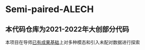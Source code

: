 # Semi-paired-ALECH          
## 本代码仓库为2021-2022年大创部分代码        
本项目在导师[已有成果基础](https://github.com/czhangnju/ALECH)上对多种模态和引入未配对数据进行探索       
